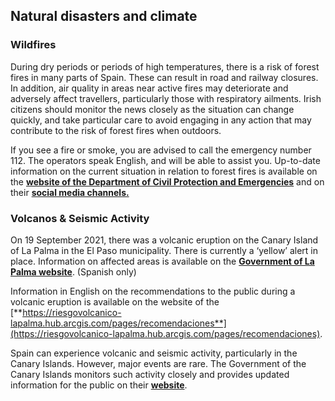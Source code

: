 ## Natural disasters and climate

### **Wildfires**

During dry periods or periods of high temperatures, there is a risk of forest fires in many parts of Spain. These can result in road and railway closures. In addition, air quality in areas near active fires may deteriorate and adversely affect travellers, particularly those with respiratory ailments. Irish citizens should monitor the news closely as the situation can change quickly, and take particular care to avoid engaging in any action that may contribute to the risk of forest fires when outdoors.

If you see a fire or smoke, you are advised to call the emergency number 112. The operators speak English, and will be able to assist you. Up-to-date information on the current situation in relation to forest fires is available on the [**website of the Department of Civil Protection and Emergencies**](https://www.proteccioncivil.es/es/inicio) and on their [**social media channels.**](https://twitter.com/proteccioncivil)

### **Volcanos & Seismic Activity**

On 19 September 2021, there was a volcanic eruption on the Canary Island of La Palma in the El Paso municipality. There is currently a ‘yellow’ alert in place. Information on affected areas is available on the [**Government of La Palma website**](https://riesgovolcanico-lapalma.hub.arcgis.com/). (Spanish only)

Information in English on the recommendations to the public during a volcanic eruption is available on the website of the [**https://riesgovolcanico-lapalma.hub.arcgis.com/pages/recomendaciones**](https://riesgovolcanico-lapalma.hub.arcgis.com/pages/recomendaciones).

Spain can experience volcanic and seismic activity, particularly in the Canary Islands. However, major events are rare. The Government of the Canary Islands monitors such activity closely and provides updated information for the public on their [**website**](https://www.gobiernodecanarias.org/principal/).